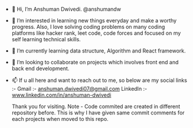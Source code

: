 - 👋 Hi, I’m Anshuman Dwivedi. @anshumandw
- 👀 I’m interested in learning new things everyday and make a worthy progress. Also, I love solving coding problems on many coding platforms like hacker rank, leet code, code forces and focused on my self learning technical skills.
- 🌱 I’m currently learning data structure, Algorithm and React framework.
- 💞️ I’m looking to collaborate on projects which involves front end and back end development. 
- 📫 If u all here and want to reach out to me, so below are my social links :-
    Gmail :- anshuman.dwivedi07@gmail.com
    LinkedIn :- www.linkedin.com/in/anshuman-dwivedi
    
    Thank you for visiting.
  Note - Code commited are created in different repository before. This is why I have given same commit comments for each projects when moved to this repo.
<!---
anshumandw/anshumandw is a ✨ special ✨ repository because its `README.md` (this file) appears on your GitHub profile.
You can click the Preview link to take a look at your changes.
--->
